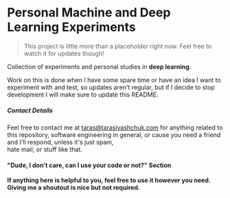# Personal Machine and Deep Learning Experiments
> This project is little more than a placeholder right now. Feel free to watch it for updates though!

Collection of experiments and personal studies in **deep learning**.

Work on this is done when I have some spare time or have an idea I want to experiment with and test, so updates aren't 
regular, but if I decide to stop development I will make sure to update this README.


##### Contact Details
Feel free to contact me at [taras@tarasivashchuk.com](mailto:taras@tarasivashchuk.com) for anything related to this 
repository, software engineering in general, or cause you need a friend and I'll respond, unless it's just spam,  
hate mail, or stuff like that.


#### "Dude, I don't care, can I use your code or not?" Section
**If anything here is helpful to you, feel free to use it however you need. Giving me a shoutout is nice but not required.**
